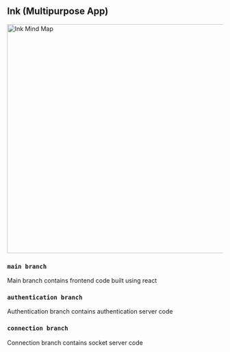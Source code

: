## Ink (Multipurpose App)

<img width="534" alt="Ink Mind Map" src="https://github.com/Infyrec/ink/assets/126388589/63901999-00a6-4b8d-8240-30835472fcf2">

### `main branch`

Main branch contains frontend code built using react

### `authentication branch`

Authentication branch contains authentication server code

### `connection branch`

Connection branch contains socket server code
